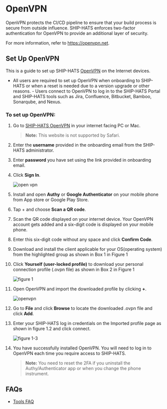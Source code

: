 # OpenVPN

OpenVPN protects the CI/CD pipeline to ensure that your build process is secure from outside influence. SHIP-HATS enforces two-factor authentication for OpenVPN to provide an additional layer of security.

For more information, refer to https://openvpn.net.

## Set Up OpenVPN

This is a guide to set up SHIP-HATS [OpenVPN](https://vpn.ship.gov.sg) on the Internet devices. 
- All users are required to set up OpenVPN when onboarding to SHIP-HATS or when a reset is needed due to a version upgrade or other reasons. - Users connect to OpenVPN to log in to the SHIP-HATS Portal and SHIP-HATS tools such as Jira, Confluence, Bitbucket, Bamboo, Sonarqube, and Nexus.

### To set up OpenVPN:

1. Go to [SHIP-HATS OpenVPN](https://vpn.ship.gov.sg/) in your internet facing PC or Mac.  
    
    >**Note:** This website is not supported by Safari.
1. Enter the **username** provided in the onboarding email from the SHIP-HATS administrator.
1. Enter **password** you have set using the link provided in onboarding email.
1. Click **Sign In**.

    ![open vpn](openvpn11.png  ':size=60%')

1. Install and open **Authy** or **Google Authenticator** on your mobile phone from App store or Google Play Store.
1. Tap + and choose **Scan a QR code**.
1. Scan the QR code displayed on your internet device. Your OpenVPN account gets added and a six-digit code is displayed on your mobile phone.
1. Enter this six-digit code without any space and click **Confirm Code**.
1. Download and install the client applicable for your OS(operating system) from the highlighted group as shown in Box 1 in Figure 1
1. Click **Yourself (user-locked profile)** to download your personal connection profile (.ovpn file) as shown in Box 2 in Figure 1

    ![figure 1](openvpnchoose.png  ':size=60%')

1. Open OpenVPN and import the downloaded profile by clicking **+**. 

    ![openvpn](openvpn1up.png  ':size=60%')

1. Go to **File** and click **Browse** to locate the downloaded .ovpn file and click **Add**.
1. Enter your SHIP-HATS log in credentials on the Imported profile page as shown in figure 1.2 and click connect.

    ![figure 1-3](openvpn22.png  ':size=60%')

1. You have successfully installed OpenVPN. You will need to log in to OpenVPN each time you require access to SHIP-HATS.

    >**Note:** You need to reset the 2FA if you uninstall the Authy/Authenticator app or when you change the phone instrument.

## FAQs

- [Tools FAQ](tools-faq#openvpn-faq)